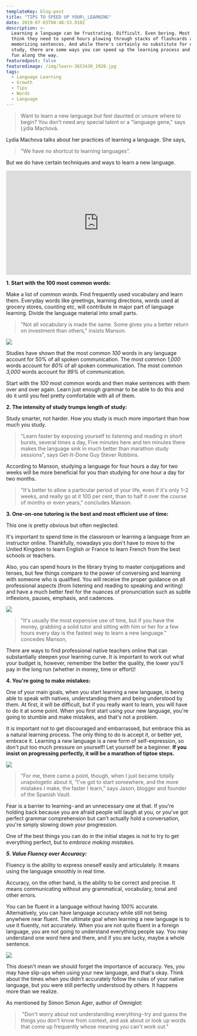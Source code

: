 ```yaml
---
templateKey: blog-post
title: "TIPS TO SPEED UP YOUR\_LEARNING"
date: 2019-07-03T08:48:53.910Z
description: >-
  Learning a language can be frustrating. Difficult. Even boring. Most people
  think they need to spend hours plowing through stacks of flashcards and
  memorizing sentences. And while there's certainly no substitute for diligent
  study, there are some ways you can speed up the learning process and even have
  fun along the way.
featuredpost: false
featuredimage: /img/learn-3653430_1920.jpg
tags:
  - Language Learning
  - Growth
  - Tips
  - Words
  - Language
---
```

> Want to learn a new language but feel daunted or unsure where to begin? You don't need any special talent or a "language gene," says Lýdia Machová.

Lydia Machova talks about her practices of learning a language. She says, 

> "We have no shortcut to learning languages".

But we do have certain techniques and ways to learn a new language.

<div><div style="position:relative;height:0;padding-bottom:56.25%"><iframe src="https://embed.ted.com/talks/lang/en/lydia_machova_the_secrets_of_learning_a_new_language" width="100%" height="auto" style="position:absolute;left:0;top:0;width:100%;height:100%" frameborder="0" scrolling="no" allowfullscreen></iframe></div></div>

**1. Start with the 100 most common words:**

Make a list of common words. Find frequently used vocabulary and learn them. Everyday words like greetings, learning directions, words used at grocery stores, counting etc, will contribute in major part of language learning. Divide the language material into small parts.

> "Not all vocabulary is made the same. Some gives you a better return on investment than others," insists Manson.

![](/img/blur-book-pages-book-series-880776.jpg)

Studies have shown that the most common _100_ words in any language account for 50% of all spoken communication. The most common _1,000_ words account for _80%_ of all spoken communication. The most common _3,000_ words account for _99%_ of communication.

Start with the _100_ most common words and then make sentences with them over and over again. Learn just enough grammar to be able to do this and do it until you feel pretty comfortable with all of them.

**2. The intensity of study trumps length of study:**

Study smarter, not harder. How you study is much more important than how much you study.

> "Learn faster by exposing yourself to listening and reading in short bursts, several times a day, Five minutes here and ten minutes there makes the language sink in much better than marathon study sessions", says Get-It-Done Guy Stever Robbins.

According to Manson, studying a language for four hours a day for two weeks will be more beneficial for you than studying for one hour a day for two months.

> "It's better to allow a particular period of your life, even if it's only 1–2 weeks, and really go at it 100 per cent, than to half it over the course of months or even years," concludes Manson.

**3. One-on-one tutoring is the best and most efficient use of time:**

This one is pretty obvious but often neglected.

It's important to spend time in the classroom or learning a language from an instructor online. Thankfully, nowadays you don't have to move to the United Kingdom to learn English or France to learn French from the best schools or teachers.

Also, you can spend hours in the library trying to master conjugations and tenses, but few things compare to the power of conversing and learning with someone who is qualified. You will receive the proper guidance on all professional aspects (from listening and reading to speaking and writing) and have a much better feel for the nuances of pronunciation such as subtle inflexions, pauses, emphasis, and cadences.

![](/img/english-1705196_1920.jpg)

> "It's usually the most expensive use of time, but if you have the money, grabbing a solid tutor and sitting with him or her for a few hours every day is the fastest way to learn a new language." concedes Manson,

There are ways to find professional native teachers online that can substantially steepen your learning curve. It is important to work out what your budget is, however, remember the better the quality, the lower you'll pay in the long run (whether in money, time or effort)!

**4. You're going to make mistakes:**

One of your main goals, when you start learning a new language, is being able to speak with natives, understanding them and being understood by them. At first, it will be difficult, but if you really want to learn, you will have to do it at some point. When you first start using your new language, you're going to stumble and make mistakes, and that's not a problem.

It is important not to get discouraged and embarrassed, but embrace this as a natural learning process. The only thing to do is accept it, or better yet, embrace it. Learning a new language is a new form of self-expression, so don't put too much pressure on yourself! Let yourself be a beginner. **If you insist on progressing perfectly, it will be a marathon of tiptoe steps.**

![](/img/learn-3653430_1920.jpg)

> "For me, there came a point, though, when I just became totally unapologetic about it, "I've got to start somewhere, and the more mistakes I make, the faster I learn," says Jason, blogger and founder of the Spanish Vault.

Fear is a barrier to learning - and an unnecessary one at that. If you're holding back because you are afraid people will laugh at you, or you've got perfect grammar comprehension but can't actually hold a conversation, you're simply slowing down your progression.

One of the best things you can do in the initial stages is not to try to get everything perfect, but to _embrace making mistakes._

_**5. Value Fluency over Accuracy:**_

Fluency is the ability to express oneself easily and articulately. It means using the language smoothly in real time.

Accuracy, on the other hand, is the ability to be correct and precise. It means communicating without any grammatical, vocabulary, tonal and other errors.

You can be fluent in a language without having _100%_ accurate. Alternatively, you can have language accuracy while still not being anywhere near fluent. The ultimate goal when learning a new language is to use it fluently, not accurately. When you are not quite fluent in a foreign language, you are not going to understand everything people say. You may understand one word here and there, and if you are lucky, maybe a whole sentence.

![](/img/webinar-4216601_1920.jpg)

This doesn't mean we should forget the importance of accuracy. Yes, you may have slip-ups when using your new language, and that's okay. Think about the times when you didn't accurately follow the rules of your native language, but you were still perfectly understood by others. It happens more than we realize.

As mentioned by Simon Simon Ager, author of Omniglot:

>  "Don't worry about not understanding everything - try and guess the things you don't know from context, and ask about or look up words that come up frequently whose meaning you can't work out."
